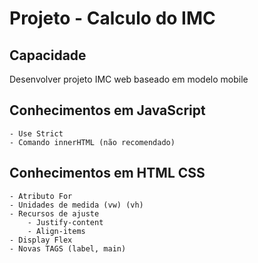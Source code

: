 # Projeto - Calculo do IMC
## Capacidade 
Desenvolver projeto IMC web baseado em modelo mobile
## Conhecimentos em JavaScript
    - Use Strict
    - Comando innerHTML (não recomendado)
## Conhecimentos em HTML CSS
    - Atributo For
    - Unidades de medida (vw) (vh)
    - Recursos de ajuste 
        - Justify-content 
        - Align-items
    - Display Flex
    - Novas TAGS (label, main)